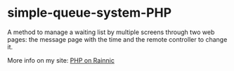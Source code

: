 # simple-queue-system-PHP

A method to manage a waiting list by multiple screens through two web pages: the message page with the time and the remote controller to change it.

More info on my site:
[PHP on Rainnic](https://rainnic.altervista.org/tag/php)

